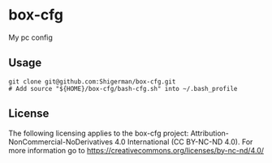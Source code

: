 # box-cfg
My pc config

## Usage

```
git clone git@github.com:Shigerman/box-cfg.git
# Add source "${HOME}/box-cfg/bash-cfg.sh" into ~/.bash_profile
```

## License

The following licensing applies to the box-cfg project: Attribution-NonCommercial-NoDerivatives 4.0 International (CC BY-NC-ND 4.0). For more information go to https://creativecommons.org/licenses/by-nc-nd/4.0/
